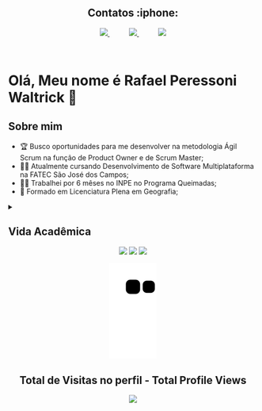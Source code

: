 <h2 align="center">Contatos :iphone:</h2>

<p align="center">
    <a href="https://www.linkedin.com/in/rafael-p-waltrick">
        <img src="https://img.shields.io/badge/linkedin-%230077B5.svg?&style=for-the-badge&logo=linkedin&logoColor=white&link=mailto:https://www.linkedin.com/in/rafael-p-waltrick/">
    </a>
    &nbsp;&nbsp;&nbsp;&nbsp;&nbsp;&nbsp;&nbsp;&nbsp;&nbsp;
    <a href="mailto:rafawaltrick@gmail.com">
        <img src="https://img.shields.io/badge/gmail-D14836?&style=for-the-badge&logo=gmail&logoColor=white&link=mailto:rafawaltrick@gmail.com">
    </a>
        &nbsp;&nbsp;&nbsp;&nbsp;&nbsp;&nbsp;&nbsp;&nbsp;&nbsp;
    <a href="https://t.me/rafawaltrick">
        <img  src="https://img.shields.io/badge/telegram-%23100000.svg?&style=for-the-badge&logo=telegram&logoColor=white&link=mailto:                           [https://web.telegram.org](https://t.me/rafawaltrick)">
    </a>

</p>
</br>

# Olá, Meu nome é Rafael Peressoni Waltrick 👋

## Sobre mim

- :trophy: Busco oportunidades para me desenvolver na metodologia Ágil Scrum na função de Product Owner e de Scrum Master;
- 👨‍💻 Atualmente cursando Desenvolvimento de Software Multiplataforma na FATEC São José dos Campos;
- 👨‍🎓 Trabalhei por 6 mêses no INPE no Programa Queimadas;
- :compass: Formado em Licenciatura Plena em Geografia;

<details>
   <summary><h2>Vida Acadêmica</h2></summary>
   <br> 
No primeiro semestre, tinhamos que fazer um portal de comunição para a FATEC, era Pandemia da COVID 19 e o portal deles ficou sobrecarregado.

Nesse Projeto foi o meu primeiro contato com a Metodologia Ágil e eu desempenhei o papel de Scrum Master (SM). 

Foi um periodo confuso e cheio de dificuldades, Eu fiz as apresentações de todas as Sprints e resolvia os conflitos dentro da equipe, desde disistir do curso até a busca de soluções para que conseguissemos finalizar o projeto.

[Repositório Portal FATEC](https://github.com/EquipeGfour/API-GFour-Primeiro-Semestre-)


Já no segundo semestre, o desafio foi criar um porta de RH para a empresa Ionic Health.

Agora eu atuei no time de desenvolvimento no Front-End. O desafio foi trabalhar com React JavaScript. A cada semestre tinhamos que trabalhar com uma nova linguagem, o que é bastante desafiador. 

[Repositório Ionic Health](https://github.com/EquipeGfour/Api-2-Semestre-)


No terceiro semestre, também atuei no time de desenvolvimento e a linguagem agora era Java com Spring. E o objetivo era fazer a parte de criação de vendas para o Portal UOL, tinhamos que buscar uma solução para agilizar e amenizar o trabalho repetitivo da pessoa responsável pela criação dos produtos do Portal. Nesse semestre eu colaborei, também, com o Front-End.

[Repositório Portal UOL](https://github.com/EquipeGfour/API-3Semestre-UOL)


Recentimente no quarto semestre, meu papel foi como Product Owner (PO) e tinha mos que fazer uma estação metereológica para a empresa TecSus.

Aqui o desafio foi a linguagem C, C# no embarcado assim como a interação entre a estação física com o nosso sistema para mostrarmos os dados no deshborard.

[Repositório da Estação Metereológica](https://github.com/EquipeGfour/API-4SemestreDSM-EstacaoMeteorologica)

[Repositório com os nossos projetos](https://github.com/EquipeGfour)

</details>

<div align="center">
<img height="150em" src="https://github-readme-stats.vercel.app/api?username=rafawaltrick&show_icons=true&theme=radical&include_all_commits=true&count_private=false&hide_border=true"/> 
<img height="150em" src="https://github-readme-stats.vercel.app/api/top-langs/?username=rafawaltrick&layout=compact&langs_count=7&theme=radical&hide_border=true"/>
<img height="150em" src="https://github-profile-summary-cards.vercel.app/api/cards/profile-details?username=rafawaltrick&theme=radical"/> 

![Snake animation](https://github.com/rafawaltrick/rafawaltrick/blob/output/github-contribution-grid-snake.svg)

<p align="center"> 

  ## Total de Visitas no perfil - Total Profile Views  <br>
 <p align="center"> 
   <img alingn="center" src="https://profile-counter.glitch.me/rafawaltrick/count.svg" />
 </p>

</p>
